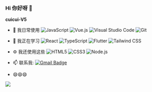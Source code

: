 ### Hi 你好呀 👋

**cuicui-V5**


-   🔭 我日常使用
![JavaScript](https://img.shields.io/static/v1?style=flat-square&message=JavaScript&color=222222&logo=JavaScript&logoColor=F7DF1E&label=)
![Vue.js](https://img.shields.io/static/v1?style=flat-square&message=Vue.js&color=222222&logo=Vue.js&logoColor=4FC08D&label=)
![Visual Studio Code](https://img.shields.io/static/v1?style=flat-square&message=Visual+Studio+Code&color=007ACC&logo=Visual+Studio+Code&logoColor=FFFFFF&label=)
![Git](https://img.shields.io/static/v1?style=flat-square&message=Git&color=F05032&logo=Git&logoColor=FFFFFF&label=)

-   🌱 我正在学习
![React](https://img.shields.io/static/v1?style=flat-square&message=React&color=222222&logo=React&logoColor=61DAFB&label=)
![TypeScript](https://img.shields.io/static/v1?style=flat-square&message=TypeScript&color=3178C6&logo=TypeScript&logoColor=FFFFFF&label=)
![Flutter](https://img.shields.io/static/v1?style=flat-square&message=Flutter&color=02569B&logo=Flutter&logoColor=FFFFFF&label=)
![Tailwind CSS](https://img.shields.io/static/v1?style=flat-square&message=Tailwind+CSS&color=222222&logo=Tailwind+CSS&logoColor=06B6D4&label=)

-   ⚙️ 我还使用这些
![HTML5](https://img.shields.io/static/v1?style=flat-square&message=HTML5&color=E34F26&logo=HTML5&logoColor=FFFFFF&label=)
![CSS3](https://img.shields.io/static/v1?style=flat-square&message=CSS3&color=1572B6&logo=CSS3&logoColor=FFFFFF&label=)
![Node.js](https://img.shields.io/static/v1?style=flat-square&message=Node.js&color=339933&logo=Node.js&logoColor=FFFFFF&label=)
-   📫 联系我: [![Gmail Badge](https://img.shields.io/badge/-cuicuiv5@gmail.com-c14438?style=flat-square&logo=Gmail&logoColor=white&link=mailto:cuicuiv5@gmail.com)](mailto:cuicuiv5@gmail.com)
-   😄😄😄

![](https://github-readme-stats.vercel.app/api?username=cuicui-V5)
